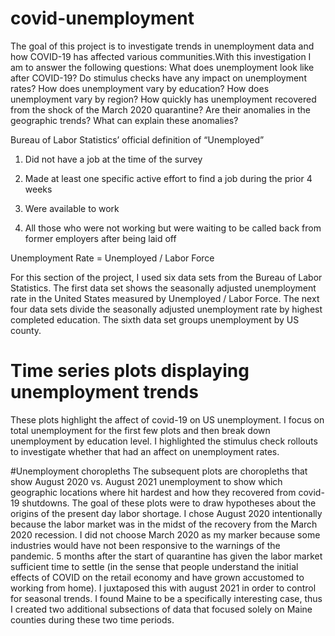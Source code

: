 # covid-unemployment

The goal of this project is to investigate trends in unemployment data and how COVID-19 has affected various communities.With this investigation I am to answer the following questions: What does unemployment look like after COVID-19? Do stimulus checks have any impact on unemployment rates? How does unemployment vary by education? How does unemployment vary by region? How quickly has unemployment recovered from the shock of the March 2020 quarantine? Are their anomalies in the geographic trends? What can explain these anomalies?

Bureau of Labor Statistics’ official definition of “Unemployed”
    
  1) Did not have a job at the time of the survey 
    
  2) Made at least one specific active effort to find a job during the prior 4 weeks 
  
  3) Were available to work 
  
  4) All those who were not working but were waiting to be called back from former employers after being laid off
    
    
Unemployment Rate = Unemployed / Labor Force 

For this section of the project, I used six data sets from the Bureau of Labor Statistics. The first data set shows the seasonally adjusted unemployment rate in the United States measured by Unemployed / Labor Force. The next four data sets divide the seasonally adjusted unemployment rate by highest completed education. The sixth data set groups unemployment by US county. 

# Time series plots displaying unemployment trends
These plots highlight the affect of covid-19 on US unemployment. I focus on total unemployment for the first few plots and then break down unemployment by education level. I highlighted the stimulus check rollouts to investigate whether that had an affect on unemployment rates. 

#Unemployment choropleths
The subsequent plots are choropleths that show August 2020 vs. August 2021 unemployment to show which geographic locations where hit hardest and how they recovered from covid-19 shutdowns. The goal of these plots were to draw hypotheses about the origins of the present day labor shortage. I chose August 2020 intentionally because the labor market was in the midst of the recovery from the March 2020 recession. I did not choose March 2020 as my marker because some industries would have not been responsive to the warnings of the pandemic. 5 months after the start of quarantine has given the labor market sufficient time to settle (in the sense that people understand the initial effects of COVID on the retail economy and have grown accustomed to working from home). I juxtaposed this with august 2021 in order to control for seasonal trends. I found Maine to be a specifically interesting case, thus I created two additional subsections of data that focused solely on Maine counties during these two time periods. 
 

